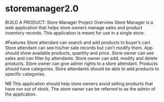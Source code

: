 # storemanager2.0
BUILD A PRODUCT: Store Manager
Project Overview
Store Manager is a web application that helps store owners manage sales and product inventory records. This application is meant for use in a single store.

#Features
Store attendant can search and add products to buyer’s cart.
Store attendant can see his/her sale records but can’t modify them.
App should show available products, quantity and price.
Store owner can see sales and can filter by attendants.
Store owner can add, modify and delete products.
Store owner can give admin rights to a store attendant.
Products should have categories.
Store attendants should be able to add products to specific categories.


NB
This application should help store owners avoid selling products that have run out of stock.
The store owner can be referred to as the admin of the application.



